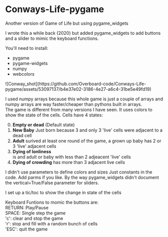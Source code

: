 # Conways-Life-pygame
Another version of Game of Life but using pygame_widgets

I wrote this a while back  (2020) but added pygame_widgets to add buttons and a slider to mimic the keyboard functions.  

You'll need to install: </br>
<ul>
<li>pygame </li>
<li>pygame-widgets </li>
<li>numpy </li>
 <li>webcolors </li>
</ul>
![Conway_shot](https://github.com/Overboard-code/Conways-Life-pygame/assets/53097137/b4e37e02-3186-4e27-a6c4-31be5e49fd19)

I used numpy arrays because this whole game is just a couple of arrays and numpy arrays are way faster/cheaper than pythons built in arrays.  
The game is different from many versions I have seen.  It uses colors to show the state of the cells.  Cells have 4 states: 
<ol start="0">
<li><b>Empty or dead</b>  (Default state) </li>
<li><b>New Baby</b>      Just born because 3 and only 3 'live' cells were adjacent to a dead cell </li>
<li><b>Adult</b> surived at least one round of the game, a grown up baby has 2 or 3 'live' adjacent cells </li>
<li><b>Dying of lonliness</li></b>  is and adult or baby with less than 2 adjeacent 'live' cells </li>
<li><b>Dying of crowding</b>  has more than 3 adjacent live cells </li>
</ol>
I didn't use parameters to define colors and sizes  Just constants in the code.  Add parms if you like. 
By the way pygame_widgets didn't document the vertical=True/False parameter for sliders. 

I set up a tic/toc to show the change in state of the cells  

Keyboard Funtions to momic the buttons are: </br>
RETURN:   Play/Pause </br>
SPACE:    Single step the game  </br>
'c':      clear and stop the game  </br>
'r':      stop and fill with a random bunch of cells  </br>
'ESC':    quit the game  </br>
